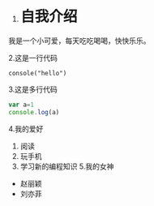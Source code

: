 1.  # 自我介绍
我是一个小可爱，每天吃吃喝喝，快快乐乐。

2.这是一行代码
```
console("hello")
```
3.这是多行代码
```javascript
var a=1
console.log(a)
```
4.我的爱好
1. 阅读
2. 玩手机
3. 学习新的编程知识
5.我的女神
* 赵丽颖
* 刘亦菲
